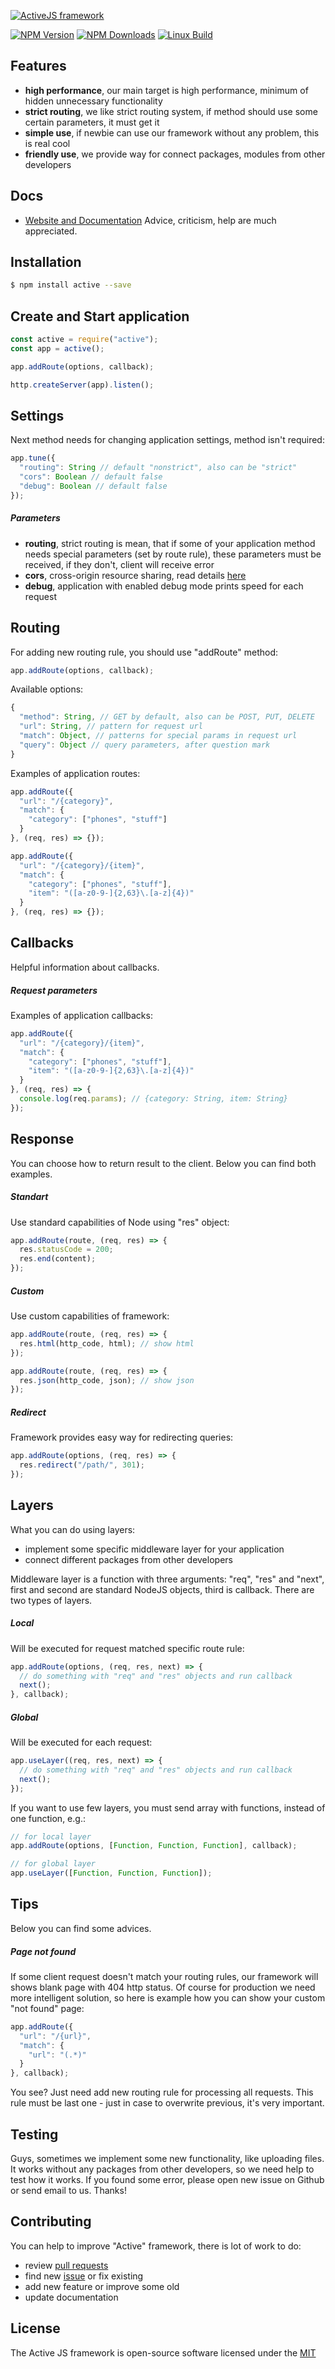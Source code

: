 [![ActiveJS framework](http://s1.oboiki.net/files/images/active_logo.png)](http://activejs.info/)

[![NPM Version][npm-image]][npm-url]
[![NPM Downloads][downloads-image]][downloads-url]
[![Linux Build][travis-image]][travis-url]

## Features
- **high performance**, our main target is high performance, minimum of hidden unnecessary functionality
- **strict routing**, we like strict routing system, if method should use some certain parameters, it must get it
- **simple use**, if newbie can use our framework without any problem, this is real cool
- **friendly use**, we provide way for connect packages, modules from other developers

## Docs
- [Website and Documentation](http://activejs.info/)
Advice, criticism, help are much appreciated.

## Installation

```bash
$ npm install active --save
```

## Create and Start application

```js
const active = require("active");
const app = active();

app.addRoute(options, callback);

http.createServer(app).listen();
```

## Settings
Next method needs for changing application settings, method isn't required:
```js
app.tune({
  "routing": String // default "nonstrict", also can be "strict"
  "cors": Boolean // default false
  "debug": Boolean // default false
});
```
##### Parameters
- **routing**, strict routing is mean, that if some of your application method needs special parameters (set by route rule), these parameters must be received, if they don't, client will receive error
- **cors**, cross-origin resource sharing, read details [here](https://developer.mozilla.org/en-US/docs/Web/HTTP/Access_control_CORS)
- **debug**, application with enabled debug mode prints speed for each request

## Routing

For adding new routing rule, you should use "addRoute" method:

```js
app.addRoute(options, callback);
```

Available options:

```js
{
  "method": String, // GET by default, also can be POST, PUT, DELETE
  "url": String, // pattern for request url
  "match": Object, // patterns for special params in request url
  "query": Object // query parameters, after question mark
}
```

Examples of application routes:

```js
app.addRoute({
  "url": "/{category}",
  "match": {
    "category": ["phones", "stuff"]
  }
}, (req, res) => {});

app.addRoute({
  "url": "/{category}/{item}",
  "match": {
    "category": ["phones", "stuff"],
    "item": "([a-z0-9-]{2,63}\.[a-z]{4})"
  }
}, (req, res) => {});
```

## Callbacks

Helpful information about callbacks.

##### Request parameters

Examples of application callbacks:

```js
app.addRoute({
  "url": "/{category}/{item}",
  "match": {
    "category": ["phones", "stuff"],
    "item": "([a-z0-9-]{2,63}\.[a-z]{4})"
  }
}, (req, res) => {
  console.log(req.params); // {category: String, item: String}
});
```

## Response

You can choose how to return result to the client. Below you can find both examples.

##### Standart
Use standard capabilities of Node using "res" object:
```js
app.addRoute(route, (req, res) => {
  res.statusCode = 200;
  res.end(content);
});
```

##### Custom
Use custom capabilities of framework:
```js
app.addRoute(route, (req, res) => {
  res.html(http_code, html); // show html
});
```

```js
app.addRoute(route, (req, res) => {
  res.json(http_code, json); // show json
});
```

##### Redirect
Framework provides easy way for redirecting queries:
```js
app.addRoute(options, (req, res) => {
  res.redirect("/path/", 301);
});
```

## Layers
What you can do using layers:
- implement some specific middleware layer for your application
- connect different packages from other developers

Middleware layer is a function with three arguments: "req", "res" and "next", first and second are standard NodeJS objects, third is callback. There are two types of layers.

##### Local
Will be executed for request matched specific route rule:
```js
app.addRoute(options, (req, res, next) => {
  // do something with "req" and "res" objects and run callback
  next();
}, callback);
```

##### Global
Will be executed for each request:
```js
app.useLayer((req, res, next) => {
  // do something with "req" and "res" objects and run callback
  next();
});
```
If you want to use few layers, you must send array with functions, instead of one function, e.g.:
```js
// for local layer
app.addRoute(options, [Function, Function, Function], callback);

// for global layer
app.useLayer([Function, Function, Function]);
```

## Tips
Below you can find some advices.

##### Page not found
If some client request doesn't match your routing rules, our framework will shows blank page with 404 http status. Of course for production we need more intelligent solution, so here is example how you can show your custom "not found" page:
```js
app.addRoute({
  "url": "/{url}",
  "match": {
    "url": "(.*)"
  }
}, callback);
```
You see? Just need add new routing rule for processing all requests. This rule must be last one - just in case to overwrite previous, it's very important.

## Testing
Guys, sometimes we implement some new functionality, like uploading files. It works without any packages from other developers, so we need help to test how it works. If you found some error, please open new issue on Github or send email to us. Thanks!

## Contributing
You can help to improve "Active" framework, there is lot of work to do:
- review [pull requests](https://github.com/IgorKirei/active/pulls)
- find new [issue](https://github.com/IgorKirei/active/issues) or fix existing
- add new feature or improve some old
- update documentation

## License

The Active JS framework is open-source software licensed under the [MIT](LICENSE)

[npm-image]: https://img.shields.io/npm/v/active.svg?style=flat
[npm-url]: https://npmjs.org/package/active
[downloads-image]: https://img.shields.io/npm/dm/active.svg?style=flat
[downloads-url]: https://npmjs.org/package/active
[travis-image]: https://img.shields.io/travis/IgorKirei/active.svg?style=flat
[travis-url]: https://travis-ci.org/IgorKirei/active
